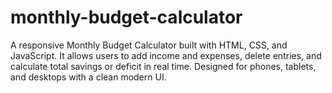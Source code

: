 # monthly-budget-calculator
A responsive Monthly Budget Calculator built with HTML, CSS, and JavaScript. It allows users to add income and expenses, delete entries, and calculate total savings or deficit in real time. Designed for phones, tablets, and desktops with a clean modern UI.
